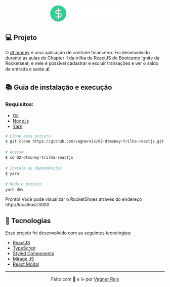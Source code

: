 <h1 align="center">
  <img alt="dtmoney" title="dtmoney" src="./src/assets/logo.svg" width="220px" />
</h1>

## 💻 Projeto

O [dt money](https://dtmoney.vercel.app/) é uma aplicação de controle financeiro. Foi desenvolvido durante as aulas do Chapter II da trilha de ReactJS do Bootcamp Ignite da Rocketseat, e nele é possível cadastrar e excluir transações e ver o saldo de entrada e saída 💰

## :books: Guia de instalação e execução

### Requisitos:

- [Git](https://git-scm.com/)
- [Node.js](https://nodejs.org/pt-br/)
- [Yarn](https://classic.yarnpkg.com/)

```bash
# Clone este projeto
$ git clone https://github.com/vagnereix/02-dtmoney-trilha-reactjs.git

# Acesse
$ cd 02-dtmoney-trilha-reactjs

# Instale as dependências
$ yarn

# Rode o projeto
yarn dev
```
Pronto! Você pode visualizar o RocketShoes através do endereço http://localhost:3000

## 🚀 Tecnologias

Esse projeto foi desenvolvido com as seguintes tecnologias:

- [ReactJS](https://reactjs.org/)
- [TypeScript](https://www.typescriptlang.org/)
- [Styled Components](https://styled-components.com/)
- [Mirage JS](https://miragejs.com/)
- [React Modal](https://reactcommunity.org/react-modal)

---

<p align="center">
Feito com 💜&nbsp;e ☕&nbsp;por <a href="https://github.com/vagnereix">Vagner Reis</a>
</p>
